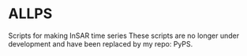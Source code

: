 # ALLPS
Scripts for making InSAR time series
These scripts are no longer under development and have been replaced by my repo: PyPS.
